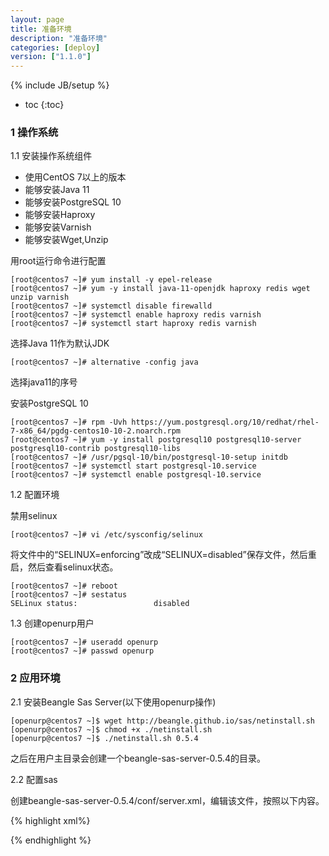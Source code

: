 ```yaml
---
layout: page
title: 准备环境
description: "准备环境"
categories: [deploy]
version: ["1.1.0"]
---
```

{% include JB/setup %}

* toc
{:toc}

### 1 操作系统

1.1 安装操作系统组件

* 使用CentOS 7以上的版本
* 能够安装Java 11
* 能够安装PostgreSQL 10
* 能够安装Haproxy
* 能够安装Varnish
* 能够安装Wget,Unzip

用root运行命令进行配置

    [root@centos7 ~]# yum install -y epel-release
    [root@centos7 ~]# yum -y install java-11-openjdk haproxy redis wget unzip varnish
    [root@centos7 ~]# systemctl disable firewalld
    [root@centos7 ~]# systemctl enable haproxy redis varnish
    [root@centos7 ~]# systemctl start haproxy redis varnish

选择Java 11作为默认JDK

    [root@centos7 ~]# alternative -config java

选择java11的序号
    
安装PostgreSQL 10

    [root@centos7 ~]# rpm -Uvh https://yum.postgresql.org/10/redhat/rhel-7-x86_64/pgdg-centos10-10-2.noarch.rpm
    [root@centos7 ~]# yum -y install postgresql10 postgresql10-server postgresql10-contrib postgresql10-libs
    [root@centos7 ~]# /usr/pgsql-10/bin/postgresql-10-setup initdb
    [root@centos7 ~]# systemctl start postgresql-10.service
    [root@centos7 ~]# systemctl enable postgresql-10.service

1.2 配置环境

禁用selinux

    [root@centos7 ~]# vi /etc/sysconfig/selinux

将文件中的“SELINUX=enforcing”改成“SELINUX=disabled”保存文件，然后重启，然后查看selinux状态。

    [root@centos7 ~]# reboot
    [root@centos7 ~]# sestatus
    SELinux status:                 disabled
    
1.3 创建openurp用户

    [root@centos7 ~]# useradd openurp
    [root@centos7 ~]# passwd openurp

### 2 应用环境

2.1 安装Beangle Sas Server(以下使用openurp操作)

    [openurp@centos7 ~]$ wget http://beangle.github.io/sas/netinstall.sh
    [openurp@centos7 ~]$ chmod +x ./netinstall.sh
    [openurp@centos7 ~]$ ./netinstall.sh 0.5.4


之后在用户主目录会创建一个beangle-sas-server-0.5.4的目录。

2.2 配置sas

创建beangle-sas-server-0.5.4/conf/server.xml，编辑该文件，按照以下内容。

{% highlight xml%}
<?xml version='1.0' encoding='utf-8'?>
<Sas version="0.5.4">
  <Repository remote="http://repo1.maven.org/maven2"/>
  <Engines>
    <Engine name="tomcat9" type="tomcat" version="9.0.22" jspSupport="false">
      <Jar gav="org.postgresql:postgresql:42.2.6"/>
    </Engine>
  </Engines>
</Sas>
{% endhighlight %}

